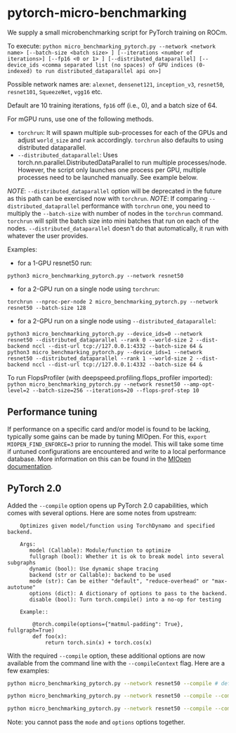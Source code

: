 # pytorch-micro-benchmarking
We supply a small microbenchmarking script for PyTorch training on ROCm.

To execute:
`python micro_benchmarking_pytorch.py --network <network name> [--batch-size <batch size> ] [--iterations <number of iterations>] [--fp16 <0 or 1> ] [--distributed_dataparallel] [--device_ids <comma separated list (no spaces) of GPU indices (0-indexed) to run distributed_dataparallel api on>] `

Possible network names are: `alexnet`, `densenet121`, `inception_v3`, `resnet50`, `resnet101`, `SqueezeNet`, `vgg16` etc.

Default are 10 training iterations, `fp16` off (i.e., 0), and a batch size of 64.

For mGPU runs, use one of the following methods.
- `torchrun`: It will spawn multiple sub-processes for each of the GPUs and adjust `world_size` and `rank` accordingly. `torchrun` also defaults to using distributed dataparallel.
- `--distributed_dataparallel`: Uses torch.nn.parallel.DistributedDataParallel to run multiple processes/node. However, the script only launches one process per GPU, multiple processes need to be launched manually. See example below.
  
_NOTE_: `--distributed_dataparallel` option will be deprecated in the future as this path can be exercised now with `torchrun`.
_NOTE_: If comparing `--distributed_dataprallel` performance with `torchrun` one, you need to multiply the `--batch-size` with number of nodes in the `torchrun` command. `torchrun` will split the batch size into mini batches that run on each of the nodes. `--distributed_dataparallel` doesn't do that automatically, it run with whatever the user provides.

Examples: 
- for a 1-GPU resnet50 run:
```
python3 micro_benchmarking_pytorch.py --network resnet50
```

- for a 2-GPU run on a single node using `torchrun`:
```
torchrun --nproc-per-node 2 micro_benchmarking_pytorch.py --network resnet50 --batch-size 128

```

- for a 2-GPU run on a single node using `--distributed_dataparallel`:
```
python3 micro_benchmarking_pytorch.py --device_ids=0 --network resnet50 --distributed_dataparallel --rank 0 --world-size 2 --dist-backend nccl --dist-url tcp://127.0.0.1:4332 --batch-size 64 &
python3 micro_benchmarking_pytorch.py --device_ids=1 --network resnet50 --distributed_dataparallel --rank 1 --world-size 2 --dist-backend nccl --dist-url tcp://127.0.0.1:4332 --batch-size 64 &
```


To run FlopsProfiler (with deepspeed.profiling.flops_profiler imported):
`python micro_benchmarking_pytorch.py --network resnet50 --amp-opt-level=2 --batch-size=256 --iterations=20 --flops-prof-step 10`

## Performance tuning
If performance on a specific card and/or model is found to be lacking, typically some gains can be made by tuning MIOpen. For this, `export MIOPEN_FIND_ENFORCE=3` prior to running the model. This will take some time if untuned configurations are encountered and write to a local performance database. More information on this can be found in the [MIOpen documentation](https://rocmsoftwareplatform.github.io/MIOpen/doc/html/perfdatabase.html).

## PyTorch 2.0
Added the `--compile` option opens up PyTorch 2.0 capabilities, which comes with several options. Here are some notes from upstream: 
```
    Optimizes given model/function using TorchDynamo and specified backend.

    Args:
       model (Callable): Module/function to optimize
       fullgraph (bool): Whether it is ok to break model into several subgraphs
       dynamic (bool): Use dynamic shape tracing
       backend (str or Callable): backend to be used
       mode (str): Can be either "default", "reduce-overhead" or "max-autotune"
       options (dict): A dictionary of options to pass to the backend.
       disable (bool): Turn torch.compile() into a no-op for testing

    Example::

        @torch.compile(options={"matmul-padding": True}, fullgraph=True)
        def foo(x):
            return torch.sin(x) + torch.cos(x)
```

With the required `--compile` option, these additional options are now available from the command line with the `--compileContext` flag. Here are a few examples:

```bash
python micro_benchmarking_pytorch.py --network resnet50 --compile # default run
```

```bash
python micro_benchmarking_pytorch.py --network resnet50 --compile --compileContext "{'mode': 'max-autotune', 'fullgraph': 'True'}"
```

```bash
python micro_benchmarking_pytorch.py --network resnet50 --compile --compileContext "{'options': {'static-memory': 'True', 'matmul-padding': 'True'}}"
```
Note: you cannot pass the `mode` and `options` options together.
